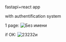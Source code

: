 fastapi+react app 

with authentification system

1 page:
![Без имени](https://github.com/arhixia/CaloriesCounter/assets/128848265/02052a3b-8ed8-4882-aaad-897a30a269b8)


if OK:
![23232и](https://github.com/arhixia/CaloriesCounter/assets/128848265/6a7bab31-8227-4a61-8e97-bdbf3c29133a)
